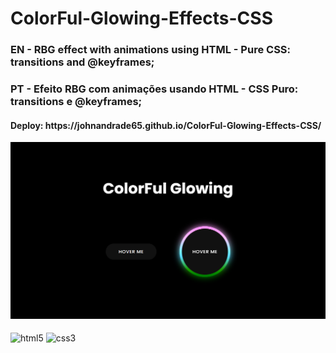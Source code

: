 ﻿# ColorFul-Glowing-Effects-CSS
<h3>EN - RBG effect with animations using HTML - Pure CSS: transitions and @keyframes;</h3>
<h3>PT - Efeito RBG com animações usando HTML - CSS Puro: transitions e @keyframes;</h3>
<h4>Deploy: https://johnandrade65.github.io/ColorFul-Glowing-Effects-CSS/</h4>
<img src="./assets/images/readme.png">
<div style="display: inline_block"><br/>
  <img align="center" alt="html5" src="https://img.shields.io/badge/HTML5-E34F26?style=for-the-badge&logo=html5&logoColor=white"/>
  <img align="center" alt="css3" src="https://img.shields.io/badge/CSS3-1572B6?style=for-the-badge&logo=css3&logoColor=white"/>
</div>

